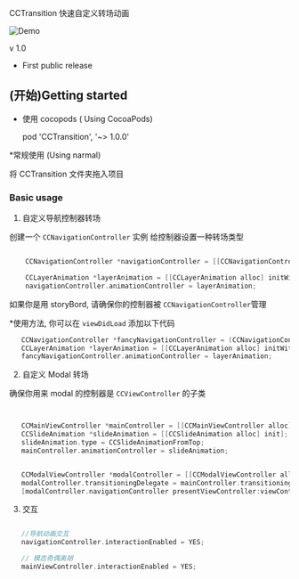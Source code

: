 

CCTransition  快速自定义转场动画

![Demo](https://raw.githubusercontent.com/xiongcaichang/CCTransition/master/Demo.gif)


v 1.0
 * First public release

## (开始)Getting started

* 使用 cocopods ( Using CocoaPods)
  
  
	pod 'CCTransition', '~> 1.0.0'

*常规使用   (Using narmal)

   将   CCTransition  文件夹拖入项目

### Basic usage

 1. 自定义导航控制器转场

 创建一个 `CCNavigationController` 实例 
给控制器设置一种转场类型

 ```Objective-C

	 CCNavigationController *navigationController = [[CCNavigationController alloc] initWithRootViewController:viewController];

	 CCLayerAnimation *layerAnimation = [[CCLayerAnimation alloc] initWithType:CCLayerAnimationCover];
	 navigationController.animationController = layerAnimation;
 ```

 如果你是用 storyBord,  请确保你的控制器被 `CCNavigationController`管理

 *使用方法, 你可以在 `viewDidLoad` 添加以下代码

 ```Objective-C
    CCNavigationController *fancyNavigationController = (CCNavigationController *)self.navigationController;
    CCLayerAnimation *layerAnimation = [[CCLayerAnimation alloc] initWithType:CCLayerAnimationCover];
    fancyNavigationController.animationController = layerAnimation;
 ```

 2. 自定义 Modal  转场

  确保你用来 modal 的控制器是 `CCViewController` 的子类


 ```Objective-C


    CCMainViewController *mainController = [[CCMainViewController alloc] initWithNibName:@"CCFirstViewController" bundle:nil];
    CCSlideAnimation *slideAnimation = [[CCSlideAnimation alloc] init];
    slideAnimation.type = CCSlideAnimationFromTop;
    mainController.animationController = slideAnimation;


    CCModalViewController *modalController = [[CCModalViewController alloc] initWithNibName:@"CCModalViewController" bundle:nil];
    modalController.transitioningDelegate = mainController.transitioningDelegate; // this is important for the transition to work
    [modalController.navigationController presentViewController:viewController animated:YES completion:nil];

 ```
 
 
 3. 交互


 ```Objective-C

    //导航动画交互
    navigationController.interactionEnabled = YES;

    // 模态奇偶奥胡
    mainViewController.interactionEnabled = YES;
 ```